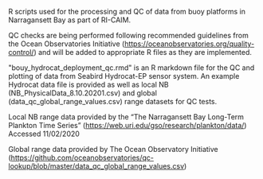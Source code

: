 
R scripts used for the processing and QC of data from buoy platforms in Narragansett Bay as part of RI-CAIM. 

QC checks are being performed following recommended guidelines from the Ocean Observatories Initiative (https://oceanobservatories.org/quality-control/) and will be added to appropriate R files as they are implemented. 


"bouy_hydrocat_deployment_qc.rmd" is an R markdown file for the QC and plotting of data from Seabird Hydrocat-EP sensor system. An example Hydrocat data file is provided as well as local NB (NB_PhysicalData_8.10.20201.csv) and global (data_qc_global_range_values.csv) range datasets for QC tests. 

Local NB range data provided by the “The Narragansett Bay Long-Term Plankton Time Series” (https://web.uri.edu/gso/research/plankton/data/) Accessed 11/02/2020

Global range data provided by The Ocean Observatory Initiative (https://github.com/oceanobservatories/qc-lookup/blob/master/data_qc_global_range_values.csv)
